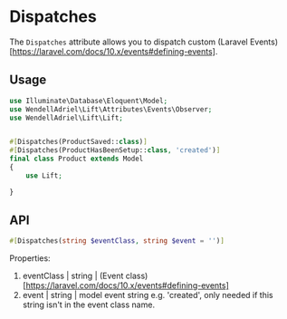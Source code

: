 # Dispatches

The `Dispatches` attribute allows you to dispatch custom (Laravel Events)[https://laravel.com/docs/10.x/events#defining-events].


## Usage

```php
use Illuminate\Database\Eloquent\Model;
use WendellAdriel\Lift\Attributes\Events\Observer;
use WendellAdriel\Lift\Lift;


#[Dispatches(ProductSaved::class)]
#[Dispatches(ProductHasBeenSetup::class, 'created')]
final class Product extends Model
{
    use Lift;

}
```

## API

```php
#[Dispatches(string $eventClass, string $event = '')]
```

Properties:

1. eventClass | string | (Event class)[https://laravel.com/docs/10.x/events#defining-events]
2. event | string | model event string e.g. 'created', only needed if this string isn't in the event class name.
